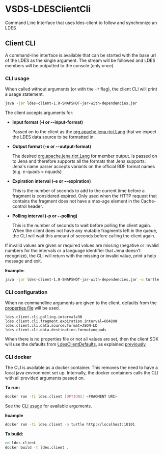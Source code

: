 # VSDS-LDESClientCli
Command Line Interface that uses ldes-client to follow and synchronize an LDES


## Client CLI

A command-line interface is available that can be started with the base url of the LDES as the single argument.
The stream will be followed and LDES members will be outputted to the console (only once).


### CLI usage

When called without arguments (or with the `-?` flag), the client CLI will print a usage statement.

```bash
java -jar ldes-client-1.0-SNAPSHOT-jar-with-dependencies.jar
```

The client accepts arguments for:
- **Input format (-i or --input-format)**

  Passed on to the client as the [org.apache.jena.riot.Lang](https://jena.apache.org/documentation/javadoc/arq/org/apache/jena/riot/Lang.html) that we expect the LDES data source to be formatted in.
  
- **Output format (-o or --output-format)**

  The desired [org.apache.jena.riot.Lang](https://jena.apache.org/documentation/javadoc/arq/org/apache/jena/riot/Lang.html) for member output. Is passed on to Jena and therefore supports all the formats that Jena supports. Jena's name parser accepts variants on the official RDF format names (e.g. n-quads = nquads)

- **Expiration interval (-e or --expiration)**

  This is the number of seconds to add to the current time before a fragment is considered expired. Only used when the HTTP request that contains the fragment does not have a max-age element in the Cache-control header.
  
- **Polling interval (-p or --polling)**

  This is the number of seconds to wait before polling the client again. When the client does not have any mutable fragments left in the queue, the CLI will wait this amount of seconds before calling the client again.


If invalid values are given or required values are missing (negative or invalid numbers for the intervals or a language identifier that Jena doesn't recognize), the CLI will return with the missing or invalid value, print a help message and exit.

**Example:**

```bash
java -jar ldes-client-1.0-SNAPSHOT-jar-with-dependencies.jar -o turtle http://localhost:10101/ldes-test
```

### CLI configuration

When no commandline arguments are given to the client, defaults from the [properties file](src/main/resources/ldesclientcli.properties) will be used.

```properties
ldes.client.cli.polling.interval=30
ldes.client.cli.fragment.expiration.interval=604800
ldes.client.cli.data.source.format=JSON-LD
ldes.client.cli.data.destination.format=nquads
```
 
When there is no properties file or not all values are set, then the client SDK will use the defaults from [LdesClientDefaults](src/main/java/be/vlaanderen/informatievlaanderen/ldes/client/LdesClientDefaults.java), as explained [previously](#sdk-configuration)

### CLI docker

The CLI is available as a docker container. This removes the need to have a local java environment set up.
Internally, the docker containers calls the CLI with all provided arguments passed on.

**To run:**

```bash
docker run -ti ldes.client [OPTIONS] <FRAGMENT URI>
```

See the [CLI usage](#cli-usage) for available arguments.

**Example**

```bash
docker run -ti ldes.client -o turtle http://localhost:10101
```

**To build:**

```bash
cd ldes-client
docker build -t ldes.client .
```
